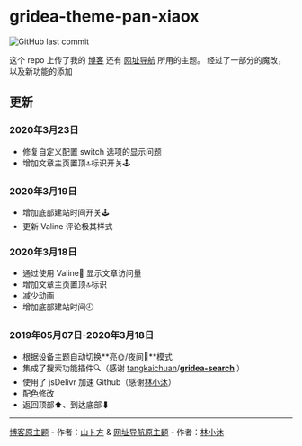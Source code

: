 # gridea-theme-pan-xiaox

![GitHub last commit](https://img.shields.io/github/last-commit/chiperman/gridea-theme-xiaox)

这个 repo 上传了我的 [博客](chiperman.design) 还有 [网址导航](https://chiperman.github.io/webstack/) 所用的主题。
经过了一部分的魔改，以及新功能的添加

## 更新

### 2020年3月23日

- 修复自定义配置 switch 选项的显示问题
- 增加文章主页置顶:top:标识开关🕹

### 2020年3月19日

- 增加底部建站时间开关🕹
- 更新 Valine 评论极其样式

### 2020年3月18日

- 通过使用 Valine💬 显示文章访问量
- 增加文章主页置顶:top:标识
- 减少动画
- 增加底部建站时间🕘

### 2019年05月07日-2020年3月18日

- 根据设备主题自动切换**亮🌞/夜间🌚**模式
- 集成了搜索功能插件🔍（感谢 [tangkaichuan](https://github.com/tangkaichuan)/**[gridea-search](https://github.com/tangkaichuan/gridea-search)** ）
- 使用了 jsDelivr 加速 Github（感谢[林小沐](https://immmmm.com/jsdelivr-gridea/)）
- 配色修改
- 返回顶部⬆、到达底部⬇

***

[博客原主题](https://github.com/alterfang/gridea-theme-pan) - 作者：[山卜方](https://novcu.com/) & [网址导航原主题](https://github.com/lmm214/gridea-theme-webstack) - 作者：[林小沐](https://i.immmmm.com/gridea-theme-webstack/)

